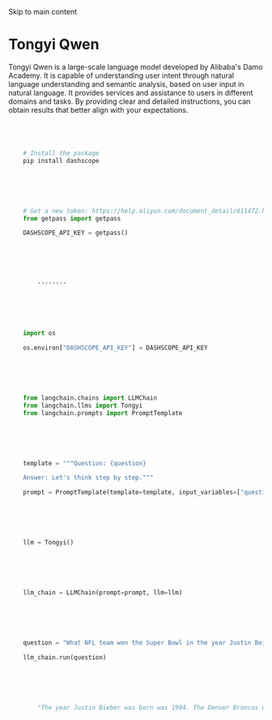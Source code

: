 

Skip to main content

# Tongyi Qwen

Tongyi Qwen is a large-scale language model developed by Alibaba's Damo Academy. It is capable of understanding user intent through natural language understanding and semantic analysis, based on user
input in natural language. It provides services and assistance to users in different domains and tasks. By providing clear and detailed instructions, you can obtain results that better align with your
expectations.

```python




    # Install the package
    pip install dashscope



```


```python




    # Get a new token: https://help.aliyun.com/document_detail/611472.html?spm=a2c4g.2399481.0.0
    from getpass import getpass

    DASHSCOPE_API_KEY = getpass()



```


```python




        ········



```


```python




    import os

    os.environ["DASHSCOPE_API_KEY"] = DASHSCOPE_API_KEY



```


```python




    from langchain.chains import LLMChain
    from langchain.llms import Tongyi
    from langchain.prompts import PromptTemplate



```


```python




    template = """Question: {question}

    Answer: Let's think step by step."""

    prompt = PromptTemplate(template=template, input_variables=["question"])



```


```python




    llm = Tongyi()



```


```python




    llm_chain = LLMChain(prompt=prompt, llm=llm)



```


```python




    question = "What NFL team won the Super Bowl in the year Justin Beiber was born?"

    llm_chain.run(question)



```


```python




        "The year Justin Bieber was born was 1994. The Denver Broncos won the Super Bowl in 1997, which means they would have been the team that won the Super Bowl during Justin Bieber's birth year. So the answer is the Denver Broncos."



```
